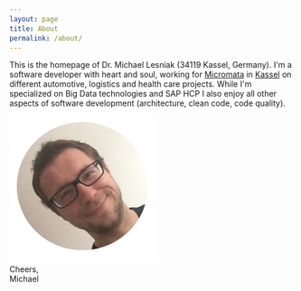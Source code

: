 ```yaml
---
layout: page
title: About
permalink: /about/
---
```


<!-- <div class="profile"> -->



<!--&nbsp; Ooops-->

This is the homepage of Dr. Michael Lesniak (34119 Kassel, Germany). I'm a software developer with heart and soul, working for [Micromata](http://www.micromata.de) in [Kassel](https://en.wikipedia.org/wiki/Kassel) on different automotive, logistics and health care projects. While I'm specialized on Big Data technologies and SAP HCP I also enjoy all other aspects of software development (architecture, clean code, code quality).

<img class="profile" style="border:0px;filter:none; -webkit-filter:none" src="/assets/me.png"> 
<br/>
Cheers,<br/>
Michael


<!-- </div> -->